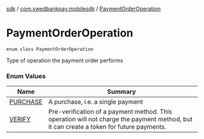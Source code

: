 [sdk](../../index.md) / [com.swedbankpay.mobilesdk](../index.md) / [PaymentOrderOperation](./index.md)

# PaymentOrderOperation

`enum class PaymentOrderOperation`

Type of operation the payment order performs

### Enum Values

| Name | Summary |
|---|---|
| [PURCHASE](-p-u-r-c-h-a-s-e.md) | A purchase, i.e. a single payment |
| [VERIFY](-v-e-r-i-f-y.md) | Pre-verification of a payment method. This operation will not charge the payment method, but it can create a token for future payments. |
